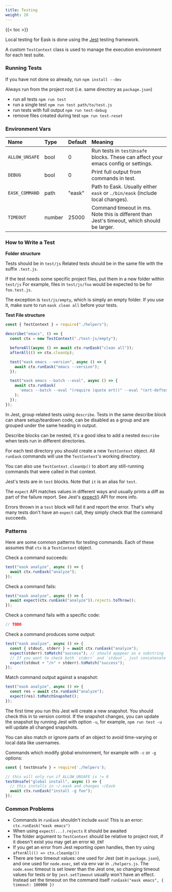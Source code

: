 ```yaml
---
title: Testing
weight: 20
---
```


{{< toc >}}

Local testing for Eask is done using the [Jest]() testing framework.

A custom `TestContext` class is used to manage the execution environment for each test suite.

### Running Tests

If you have not done so already, run `npm install --dev`

Always run from the project root (i.e. same directory as `package.json`)

- run all tests              `npm run test`
- run a single test          `npm run test path/to/test.js`
- run tests with full output `npm run test-debug`
- remove files created during test `npm run test-reset`

### Environment Vars

| Name           | Type   | Default | Meaning                                                                                    |
|:---------------|:-------|---------|:-------------------------------------------------------------------------------------------|
| `ALLOW_UNSAFE` | bool   | 0       | Run tests in `testUnsafe` blocks. These can affect your emacs config or settings.          |
| `DEBUG`        | bool   | 0       | Print full output from commands in test.                                                   |
| `EASK_COMMAND` | path   | "eask"  | Path to Eask. Usually either `eask` or `./bin/eask` (include local changes).               |
| `TIMEOUT`      | number | 25000   | Command timeout in ms. Note this is different than Jest's timeout, which should be larger. |

### How to Write a Test

**Folder structure**

Tests should be in `test/js`
Related tests should be in the same file with the suffix `.test.js`.

If the test needs some specific project files, put them in a new folder within `test/js`
For example, files in `test/js/foo` would be expected to be for `foo.test.js`.

The exception is `test/js/empty`, which is simply an empty folder.
If you use it, make sure to run `eask clean all` before your tests.

**Test File structure**

``` javascript
const { TestContext } = require("./helpers");

describe("emacs", () => {
  const ctx = new TestContext("./test-js/empty");

  beforeAll(async () => await ctx.runEask("clean all"));
  afterAll(() => ctx.cleanUp);

  test("eask emacs --version", async () => {
    await ctx.runEask("emacs --version");
  });

  test("eask emacs --batch --eval", async () => {
    await ctx.runEask(
      'emacs --batch --eval "(require (quote ert))" --eval "(ert-deftest mytest () (should-not (display-graphic-p)))" -f ert-run-tests-batch',
    );
  });
});
```

In Jest, group related tests using `describe`. Tests in the same describe block can share setup/teardown code, can be disabled as a group and are grouped under the same heading in output.

Describe blocks can be nested, it's a good idea to add a nested `describe` when tests run in different directories.

For each test directory you should create a new `TestContext` object. All `runEask` commands will use the `TestContext`'s working directory.

You can also use `TestContext.cleanUp()` to abort any still-running commands that were called in that context.

Jest's tests are in `test` blocks. Note that `it` is an alias for `test`.

The `expect` API matches values in different ways and usually prints a diff as part of the failure report.
See Jest's [expect()](https://jestjs.io/docs/expect) API for more info.

Errors thrown in a `test` block will fail it and report the error.
That's why many tests don't have an `expect` call, they simply check that the command succeeds.

### Patterns

Here are some common patterns for testing commands.
Each of these assumes that `ctx` is a `TestContext` object.

Check a command succeeds:
``` javascript
test("eask analyze", async () => {
  await ctx.runEask("analyze");
});
```

Check a command fails:
``` javascript
test("eask analyze", async () => {
  await expect(ctx.runEask("analyze")).rejects.toThrow();
});
```

Check a command fails with a specific code:
``` javascript
// TODO
```

Check a command produces some output:
``` javascript
test("eask analyze", async () => {
  const { stdout, stderr } = await ctx.runEask("analyze");
  expect(stderr).toMatch("success"); // should apppear as a substring
  // If you want to check both `stderr` and `stdout`, just concatenate them
  expect(stdout + "/n" + stderr).toMatch("success");
});
```

Match command output against a snapshot:
``` javascript
test("eask analyze", async () => {
  const res = await ctx.runEask("analyze");
  expect(res).toMatchSnapshot();
});
```

The first time you run this Jest will create a new snapshot. You should check this in to version control.
If the snapshot changes, you can update the snapshot by running Jest with option `-u`, for example,
`npm run test -u` will update all changed snapshots.

You can also match or ignore parts of an object to avoid time-varying or local data like usernames.

Commands which modify global environment, for example with `-c` or `-g` options:
``` javascript
const { testUnsafe } = require('./helpers');

// this will only run if ALLOW_UNSAFE is != 0
testUnsafe("global install", async () => {
  // this installs in ~/.eask and changes ~/Eask
  await ctx.runEask("install -g foo");
});
```

### Common Problems

- Commands in `runEask` shouldn't include `eask`!
  This is an error: `ctx.runEask("eask emacs")`
- When using `expect(...).rejects` it should be awaited
- The folder argument to `TestContext` should be relative to project root, if it doesn't exist you may get an error `NO_ENT`
- If you get an error from Jest reporting open handles, then try using `afterAll(() => ctx.cleanUp())`
- There are two timeout values: one used for Jest (set in `package.json`), and one used for `node.exec`, set via env var in `./helpers.js`.
  The `node.exec` timeout is set lower than the Jest one, so changing timeout values for tests or by `jest.setTimeout` usually won't
  have an effect. Instead set the timeout on the command itself `runEask("eask emacs", { timeout: 100000 })`
